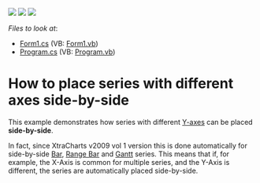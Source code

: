 <!-- default badges list -->
![](https://img.shields.io/endpoint?url=https://codecentral.devexpress.com/api/v1/VersionRange/128575227/14.2.3%2B)
[![](https://img.shields.io/badge/Open_in_DevExpress_Support_Center-FF7200?style=flat-square&logo=DevExpress&logoColor=white)](https://supportcenter.devexpress.com/ticket/details/E1272)
[![](https://img.shields.io/badge/📖_How_to_use_DevExpress_Examples-e9f6fc?style=flat-square)](https://docs.devexpress.com/GeneralInformation/403183)
<!-- default badges end -->
<!-- default file list -->
*Files to look at*:

* [Form1.cs](./CS/SideBySide/Form1.cs) (VB: [Form1.vb](./VB/SideBySide/Form1.vb))
* [Program.cs](./CS/SideBySide/Program.cs) (VB: [Program.vb](./VB/SideBySide/Program.vb))
<!-- default file list end -->
# How to place series with different axes side-by-side


<p>This example demonstrates how series with different <a href="http://devexpress.com/Help/Content.aspx?help=XtraCharts&document=CustomDocument6016.htm">Y-axes</a> can be placed <strong>side-by-side</strong>.</p><p>In fact, since XtraCharts v2009 vol 1 version this is done automatically for side-by-side <a href="http://devexpress.com/Help/Content.aspx?help=XtraCharts&document=CustomDocument2972.htm">Bar</a>, <a href="http://devexpress.com/Help/Content.aspx?help=XtraCharts&document=CustomDocument2985.htm">Range Bar</a> and <a href="http://devexpress.com/Help/Content.aspx?help=XtraCharts&document=CustomDocument2984.htm">Gantt</a> series. This means that if, for example, the X-Axis is common for multiple series, and the Y-Axis is different, the series are automatically placed side-by-side.</p>

<br/>


